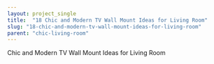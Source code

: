 ```yaml
---
layout: project_single
title:  "18 Chic and Modern TV Wall Mount Ideas for Living Room"
slug: "18-chic-and-modern-tv-wall-mount-ideas-for-living-room"
parent: "chic-living-room"
---
```

Chic and Modern TV Wall Mount Ideas for Living Room